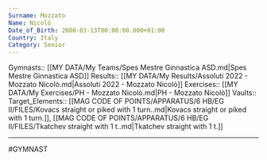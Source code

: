 ```yaml
---
Surname: Mozzato
Name: Nicolò
Date_of_Birth: 2000-03-13T00:00:00.000+01:00
Country: Italy
Category: Senior
---
```

Gymnasts:: [[MY DATA/My Teams/Spes Mestre Ginnastica ASD.md|Spes Mestre Ginnastica ASD]]
Results:: [[MY DATA/My Results/Assoluti 2022 - Mozzato Nicolò.md|Assoluti 2022 - Mozzato Nicolò]]
Exercises:: [[MY DATA/My Exercises/PH - Mozzato Nicolò.md|PH - Mozzato Nicolò]]
Vaults:: 
Target_Elements:: [[MAG CODE OF POINTS/APPARATUS/6 HB/EG II/FILES/Kovacs straight or piked with 1 turn..md|Kovacs straight or piked with 1 turn.]], [[MAG CODE OF POINTS/APPARATUS/6 HB/EG II/FILES/Tkatchev straight with 1 t..md|Tkatchev straight with 1 t.]]
___
#GYMNAST
